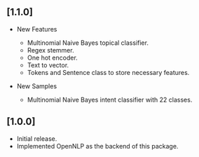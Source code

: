 ## [1.1.0]

- New Features
  - Multinomial Naive Bayes topical classifier.
  - Regex stemmer.
  - One hot encoder.
  - Text to vector.
  - Tokens and Sentence class to store necessary features.

- New Samples
  - Multinomial Naive Bayes intent classifier with 22 classes.

## [1.0.0]

- Initial release.
- Implemented OpenNLP as the backend of this package.